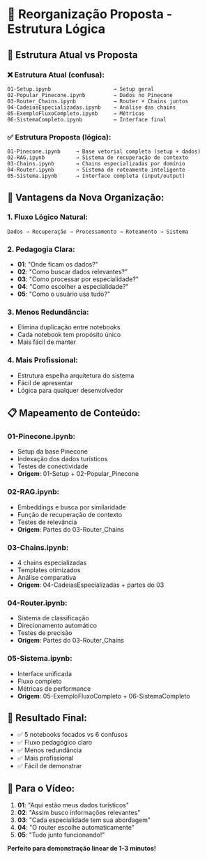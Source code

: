 # 🔄 Reorganização Proposta - Estrutura Lógica

## 🎯 **Estrutura Atual vs Proposta**

### ❌ **Estrutura Atual (confusa):**

```
01-Setup.ipynb                    → Setup geral
02-Popular_Pinecone.ipynb         → Dados no Pinecone
03-Router_Chains.ipynb            → Router + Chains juntos
04-CadeiasEspecializadas.ipynb    → Análise das chains
05-ExemploFluxoCompleto.ipynb     → Métricas
06-SistemaCompleto.ipynb          → Interface final
```

### ✅ **Estrutura Proposta (lógica):**

```
01-Pinecone.ipynb     → Base vetorial completa (setup + dados)
02-RAG.ipynb          → Sistema de recuperação de contexto
03-Chains.ipynb       → Chains especializadas por domínio
04-Router.ipynb       → Sistema de roteamento inteligente
05-Sistema.ipynb      → Interface completa (input/output)
```

## 🚀 **Vantagens da Nova Organização:**

### 1. **Fluxo Lógico Natural:**

```
Dados → Recuperação → Processamento → Roteamento → Sistema
```

### 2. **Pedagogia Clara:**

- **01**: "Onde ficam os dados?"
- **02**: "Como buscar dados relevantes?"
- **03**: "Como processar por especialidade?"
- **04**: "Como escolher a especialidade?"
- **05**: "Como o usuário usa tudo?"

### 3. **Menos Redundância:**

- Elimina duplicação entre notebooks
- Cada notebook tem propósito único
- Mais fácil de manter

### 4. **Mais Profissional:**

- Estrutura espelha arquitetura do sistema
- Fácil de apresentar
- Lógica para qualquer desenvolvedor

## 📋 **Mapeamento de Conteúdo:**

### **01-Pinecone.ipynb:**

- Setup da base Pinecone
- Indexação dos dados turísticos
- Testes de conectividade
- **Origem**: 01-Setup + 02-Popular_Pinecone

### **02-RAG.ipynb:**

- Embeddings e busca por similaridade
- Função de recuperação de contexto
- Testes de relevância
- **Origem**: Partes do 03-Router_Chains

### **03-Chains.ipynb:**

- 4 chains especializadas
- Templates otimizados
- Análise comparativa
- **Origem**: 04-CadeiasEspecializadas + partes do 03

### **04-Router.ipynb:**

- Sistema de classificação
- Direcionamento automático
- Testes de precisão
- **Origem**: Partes do 03-Router_Chains

### **05-Sistema.ipynb:**

- Interface unificada
- Fluxo completo
- Métricas de performance
- **Origem**: 05-ExemploFluxoCompleto + 06-SistemaCompleto

## 🎯 **Resultado Final:**

- ✅ 5 notebooks focados vs 6 confusos
- ✅ Fluxo pedagógico claro
- ✅ Menos redundância
- ✅ Mais profissional
- ✅ Fácil de demonstrar

## 🎥 **Para o Vídeo:**

1. **01**: "Aqui estão meus dados turísticos"
2. **02**: "Assim busco informações relevantes"
3. **03**: "Cada especialidade tem sua abordagem"
4. **04**: "O router escolhe automaticamente"
5. **05**: "Tudo junto funcionando!"

**Perfeito para demonstração linear de 1-3 minutos!**
